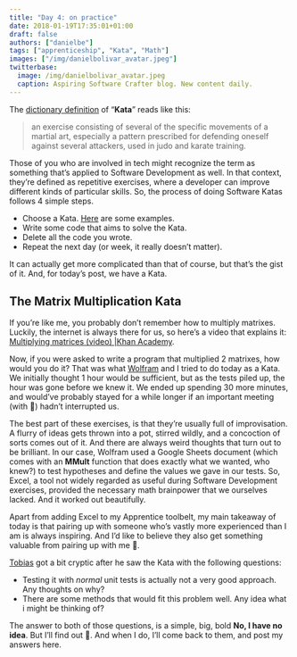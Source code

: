 ```yaml
---
title: "Day 4: on practice"
date: 2018-01-19T17:35:01+01:00
draft: false
authors: ["danielbe"]
tags: ["apprenticeship", "Kata", "Math"]
images: ["/img/danielbolivar_avatar.jpeg"]
twitterbase: 
  image: /img/danielbolivar_avatar.jpeg
  caption: Aspiring Software Crafter blog. New content daily.
---
```


The [dictionary definition](http://www.dictionary.com/browse/kata) of “**Kata**” reads like this:

> an exercise consisting of several of the specific movements of a martial art, especially a pattern prescribed for defending oneself against several attackers, used in judo and karate training.

Those of you who are involved in tech might recognize the term as something that’s applied to Software Development as well. In that context, they’re defined as repetitive exercises, where a developer can improve different kinds of particular skills. So, the process of doing Software Katas follows 4 simple steps.

* Choose a Kata. [Here](http://codingdojo.org/kata/) are some examples.
* Write some code that aims to solve the Kata.
* Delete all the code you wrote.
* Repeat the next day (or week, it really doesn’t matter).

It can actually get more complicated than that of course, but that’s the gist of it. And, for today’s post, we have a Kata.

## The Matrix Multiplication Kata

If you’re like me, you probably don’t remember how to multiply matrixes. Luckily, the internet is always there for us, so here’s a video that explains it: [Multiplying matrices (video) |Khan Academy](https://www.khanacademy.org/math/precalculus/precalc-matrices/multiplying-matrices-by-matrices/v/multiplying-a-matrix-by-a-matrix).

Now, if you were asked to write a program that multiplied 2 matrixes, how would you do it? That was what [Wolfram](https://twitter.com/wolframkriesing) and I tried to do today as a Kata. We initially thought 1 hour would be sufficient, but as the tests piled up, the hour was gone before we knew it. We ended up spending 30 more minutes, and would’ve probably stayed for a while longer if an important meeting (with 🍕) hadn’t interrupted us.

The best part of these exercises, is that they’re usually full of improvisation. A flurry of ideas gets thrown into a pot, stirred wildly, and a concoction of sorts comes out of it. And there are always weird thoughts that turn out to be brilliant. In our case, Wolfram used a Google Sheets document (which comes with an **MMult** function that does exactly what we wanted, who knew?) to test hypotheses and define the values we gave in our tests. So, Excel, a tool not widely regarded as useful during Software Development exercises, provided the necessary math brainpower that we ourselves lacked. And it worked out beautifully.

Apart from adding Excel to my Apprentice toolbelt, my main takeaway of today is that pairing up with someone who’s vastly more experienced than I am is always inspiring. And I’d like to believe they also get something valuable from pairing up with me 🤞.

[Tobias](https://twitter.com/tpflug) got a bit cryptic after he saw the Kata with the following questions:

* Testing it with _normal_ unit tests is actually not a very good approach. Any thoughts on why?
* There are some methods that would fit this problem well. Any idea what i might be thinking of?

The answer to both of those questions, is a simple, big, bold **No, I have no idea**. But I’ll find out 💪. And when I do, I’ll come back to them, and post my answers here.
